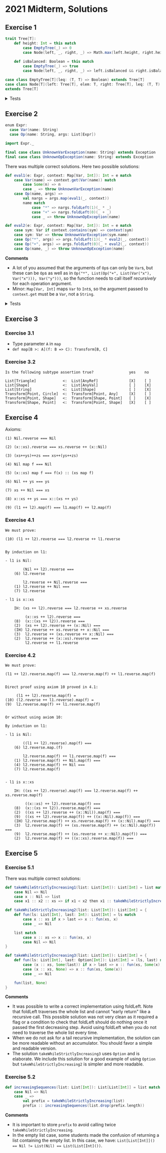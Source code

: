 # 2021 Midterm, Solutions

## Exercise 1

```scala
trait Tree[T]:
    def height: Int = this match
        case EmptyTree(_) => 0
        case Node(left, _, right, _) => Math.max(left.height, right.height) + 1
    
    def isBalanced: Boolean = this match
        case EmptyTree(_) => true
        case Node(left, _, right, _) => left.isBalanced && right.isBalanced && Math.abs(left.height - right.height) <= 1

case class EmptyTree[T](leq: (T, T) => Boolean) extends Tree[T]
case class Node[T](left: Tree[T], elem: T, right: Tree[T], leq: (T, T) => Boolean)
extends Tree[T]
```

<details>

<summary>Tests</summary>

```scala
def intLeq(a: Int, b: Int) = a <= b

val exTree1 = Node(
    Node(
        Node(EmptyTree(intLeq), 1, EmptyTree(intLeq), intLeq),
        2,
        Node(EmptyTree(intLeq), 3, EmptyTree(intLeq), intLeq),
        intLeq
    ),
    5,
    Node(
        Node(EmptyTree(intLeq), 7, EmptyTree(intLeq), intLeq),
        9,
        Node(
            Node(EmptyTree(intLeq), 10, EmptyTree(intLeq), intLeq),
            15,
            Node(EmptyTree(intLeq), 25, EmptyTree(intLeq), intLeq),
            intLeq
        ),
        intLeq
    ),
    intLeq
)

val exTree2 = Node(
    Node(
        Node(
            Node(EmptyTree(intLeq), 25, EmptyTree(intLeq), intLeq),
            15,
            Node(EmptyTree(intLeq), 10, EmptyTree(intLeq), intLeq),
            intLeq
        ),
        9,
        Node(EmptyTree(intLeq), 7, EmptyTree(intLeq), intLeq),
        intLeq
    ),
    5,
    Node(
        Node(EmptyTree(intLeq), 3, EmptyTree(intLeq), intLeq),
        2,
        Node(EmptyTree(intLeq), 1, EmptyTree(intLeq), intLeq),
        intLeq
    ),
    intLeq
)

val tree3 = Node(
    Node(
        Node(
            Node(EmptyTree(intLeq), 25, EmptyTree(intLeq), intLeq),
            15,
            Node(EmptyTree(intLeq), 10, EmptyTree(intLeq), intLeq),
            intLeq
        ),
        9,
        Node(EmptyTree(intLeq), 7, EmptyTree(intLeq), intLeq),
        intLeq
    ),
    5,
    EmptyTree(intLeq),
    intLeq
)

assert(exTree1.height == 4)
assert(exTree2.height == 4)
assert(EmptyTree(intLeq).height == 0)
assert(exTree1.isBalanced)
assert(exTree2.isBalanced)
assert(!tree3.isBalanced)
```

</details>

## Exercise 2

```scala
enum Expr:
  case Var(name: String)
  case Op(name: String, args: List[Expr])

import Expr._

final case class UnknownVarException(name: String) extends Exception
final case class UnknownOpException(name: String) extends Exception
```

There was multiple correct solutions. Here two possible solutions:

```scala
def eval1(e: Expr, context: Map[Var, Int]): Int = e match 
    case Var(name) => context.get(Var(name)) match
        case Some(n) => n
        case _ => throw UnknownVarException(name)
    case Op(name, args) =>
        val nargs = args.map(eval1(_, context))
        name match
            case "*" => nargs.foldLeft(1)(_ * _)
            case "+" => nargs.foldLeft(0)(_ + _)
            case _ => throw UnknownOpException(name)

def eval2(e: Expr, context: Map[Var, Int]): Int = e match 
    case sym: Var if context.contains(sym) => context(sym)
    case sym: Var => throw UnknownVarException(sym.name)
    case Op("*", args) => args.foldLeft(1)(_ * eval2(_, context))
    case Op("+", args) => args.foldLeft(0)(_ + eval2(_, context))
    case Op(name, _) => throw UnknownOpException(name)
```

**Comments**
- A lot of you assumed that the arguments of `Op`s can only be `Var`s, but these can be `Op`s as well as in `Op("*", List(Op("+", List(Var("x"), Var("x"))), Var("y")))`, so the function needs to call itself _recursively_ for each operation argument.
- Minor: `Map[Var, Int]` maps `Var` to `Int`s, so the argument passed to `context.get` must be a `Var`, not a `String`.

<details>

<summary>Tests</summary>

```scala
for eval <- Seq(eval1, eval2) do
    assert(eval(Op("+", List()), Map()) == 0)
    assert(eval(Op("+", List(Var("x"))), Map(Var("x") -> 2)) == 2)
    assert(eval(Op("+", List(Var("x"), Var("y"))), Map(Var("x") -> 2, Var("y") -> 3)) == 5)
    assert(eval(Op("*", List()), Map()) == 1)
    assert(eval(Op("*", List(Var("x"))), Map(Var("x") -> 2)) == 2)
    assert(eval(Op("*", List(Var("x"), Var("y"))), Map(Var("x") -> 2, Var("y") -> 3)) == 6)
    assert(eval(Op("*", List(Op("+", List(Var("x"), Var("x"))), Var("y"))), Map(Var("x") -> 2, Var("y") -> 3)) == 12)
```

</details>

## Exercise 3

### Exercise 3.1

- Type parameter `A` in `map`
- `def map[B >: A](f: B => C): Transform[B, C]`

### Exercise 3.2

```
Is the following subtype assertion true?                yes    no

List[Triangle]            <:  List[AnyRef]              [X]    [ ]
List[Shape]               <:  List[AnyVal]              [ ]    [X]
List[String]              <:  List[Shape]               [ ]    [X]
Transform[Point, Circle]  <:  Transform[Point, Any]     [X]    [ ]
Transform[Point, Shape]   <:  Transform[Shape, Point]   [ ]    [X]
Transform[Shape, Point]   <:  Transform[Point, Shape]   [X]    [ ]
```

## Exercise 4

Axioms:

```
(1) Nil.reverse === Nil

(2) (x::xs).reverse === xs.reverse ++ (x::Nil)

(3) (xs++ys)++zs === xs++(ys++zs)

(4) Nil map f === Nil

(5) (x::xs) map f === f(x) :: (xs map f)

(6) Nil ++ ys === ys

(7) xs ++ Nil === xs

(8) x::xs ++ ys === x::(xs ++ ys)

(9) (l1 ++ l2).map(f) === l1.map(f) ++ l2.map(f)
```

### Exercise 4.1


```
We must prove:

(10) (l1 ++ l2).reverse === l2.reverse ++ l1.reverse


By induction on l1:

- l1 is Nil:

        (Nil ++ l2).reverse ===
    (6) l2.reverse

        l2.reverse ++ Nil.reverse ===
    (1) l2.reverse ++ Nil ===
    (7) l2.reverse

- l1 is x::xs

    IH: (xs ++ l2).reverse === l2.reverse ++ xs.reverse

         (x::xs ++ l2).reverse ===
    (8)  (x::(xs ++ l2)).reverse ===
    (2)  (xs ++ l2).reverse ++ (x::Nil) ===
    (IH) l2.reverse ++ xs.reverse ++ x::Nil ===
    (3)  l2.reverse ++ (xs.reverse ++ x::Nil) ===
    (2)  l2.reverse ++ (x::xs).reverse ===
         l2.reverse ++ l1.reverse
```

### Exercise 4.2

```
We must prove:

(l1 ++ l2).reverse.map(f) === l2.reverse.map(f) ++ l1.reverse.map(f)


Direct proof using axiom 10 proved in 4.1:

     (l1 ++ l2).reverse.map(f) =
(10) (l2.reverse ++ l1.reverse).map(f) =
(9)  l2.reverse.map(f) ++ l1.reverse.map(f)


Or without using axiom 10:

By induction on l1:

- l1 is Nil:

        ((l1 ++ l2).reverse).map(f) ===
    (6) l2.reverse.map.(f)

        l2.reverse.map(f) ++ l1.reverse.map(f) ===
    (1) l2.reverse.map(f) ++ Nil.map(f) ===
    (4) l2.reverse.map(f) ++ Nil ===
    (7) l2.reverse.map(f)


- l1 is x::xs

    IH: ((xs ++ l2).reverse).map(f) === l2.reverse.map(f) ++ xs.reverse.map(f)

         ((x::xs) ++ l2).reverse.map(f) ===
    (8)  (x::(xs ++ l2)).reverse.map(f) ===
    (2)  ((xs ++ l2).reverse ++ (x::Nil)).map(f) ===
    (9)  ((xs ++ l2).reverse.map(f)) ++ ((x::Nil).map(f)) ===
    (IH) l2.reverse.map(f) ++ xs.reverse.map(f) ++ (x::Nil).map(f) ===
    (3)  l2.reverse.map(f) ++ (xs.reverse.map(f) ++ (x::Nil).map(f)) ===
    (9)  l2.reverse.map(f) ++ (xs.reverse ++ x::Nil).map(f)) ===
    (2)  l2.reverse.map(f) ++ ((x::xs).reverse.map(f)) ===
```

## Exercise 5

### Exercise 5.1

There was multiple correct solutions:

```scala
def takeWhileStrictlyIncreasing1(list: List[Int]): List[Int] = list match
    case Nil => Nil
    case x :: Nil => list
    case x1 :: x2 :: xs => if x1 < x2 then x1 :: takeWhileStrictlyIncreasing1(x2 :: xs) else List(x1)

def takeWhileStrictlyIncreasing2(list: List[Int]): List[Int] = {
    def fun(ls: List[Int], last: Int): List[Int] = ls match
        case x :: xs if x > last => x :: fun(xs, x)
        case _ => Nil

    list match
        case x :: xs => x :: fun(xs, x)
        case Nil => Nil
}

def takeWhileStrictlyIncreasing3(list: List[Int]): List[Int] = {
    def fun(ls: List[Int], last: Option[Int]): List[Int] = (ls, last) match
        case (x :: xs, Some(last)) if x > last => x :: fun(xs, Some(x))
        case (x :: xs, None) => x :: fun(xs, Some(x))
        case _ => Nil

    fun(list, None)
}
```


**Comments**
- It was possible to write a correct implementation using foldLeft. Note that foldLeft traverses the whole list and cannot "early return" like a recursive call. This possible solution was not very clean as it required a flag or a condition to check that foldLeft should do nothing once it passed the first decreasing step. Avoid using foldLeft when you do not need to traverse the whole list every time.
- When we do not ask for a tail recursive implementation, the solution can be more readable without an accumulator. You should favor a simple and readable version.
- The solution `takeWhileStrictlyIncreasing3` uses `Option` and is elaborate. We include this solution for a good example of using `Option` but `takeWhileStrictlyIncreasing2` is simpler and more readable.

### Exercise 5.2

```scala
def increasingSequences(list: List[Int]): List[List[Int]] = list match
    case Nil => Nil
    case _ =>
        val prefix = takeWhileStrictlyIncreasing(list)
        prefix :: increasingSequences(list.drop(prefix.length))
```

**Comments**
- It is important to store `prefix` to avoid calling twice `takeWhileStrictlyIncreasing`.
- In the empty list case, some students made the confusion of returning a list containing the empty list. In this case, we have: `List[List[Int]]() == Nil != List(Nil) == List(List[Int]())`.